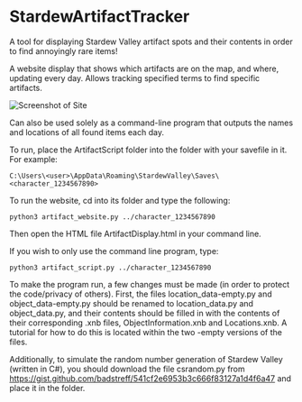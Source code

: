 # StardewArtifactTracker
A tool for displaying Stardew Valley artifact spots and their contents in order to find annoyingly rare items! 

A website display that shows which artifacts are on the map, and where, updating every day. Allows tracking specified terms to find specific artifacts.

![Screenshot of Site](https://github.com/busisd/StardewArtifactTracker/tree/master/ArtifactScript/website_resources/Website_Example_Screenshot.png)

Can also be used solely as a command-line program that outputs the names and locations of all found items each day.

To run, place the ArtifactScript folder into the folder with your savefile in it. For example:
```
C:\Users\<user>\AppData\Roaming\StardewValley\Saves\<character_1234567890>
```

To run the website, cd into its folder and type the following:
```
python3 artifact_website.py ../character_1234567890
```
Then open the HTML file ArtifactDisplay.html in your command line.

If you wish to only use the command line program, type:
```
python3 artifact_script.py ../character_1234567890
```

To make the program run, a few changes must be made (in order to protect the code/privacy of others). First, the files location_data-empty.py and object_data-empty.py should be renamed to location_data.py and object_data.py, and their contents should be filled in with the contents of their corresponding .xnb files, ObjectInformation.xnb and Locations.xnb. A tutorial for how to do this is located within the two -empty versions of the files.

Additionally, to simulate the random number generation of Stardew Valley (written in C#), you should download the file csrandom.py from https://gist.github.com/badstreff/541cf2e6953b3c666f83127a1d4f6a47 and place it in the folder.
